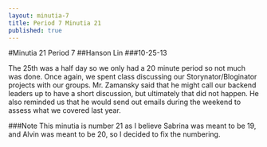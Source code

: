 ```yaml
---
layout: minutia-7
title: Period 7 Minutia 21
published: true
---
```


#Minutia 21 Period 7 
##Hanson Lin
###10-25-13

The 25th was a half day so we only had a 20 minute period so not much was done. Once again, we spent class discussing our Storynator/Bloginator projects with our groups. Mr. Zamansky said that he might call our backend leaders up to have a short discussion, but ultimately that did not happen. He also reminded us that he would send out emails during the weekend to assess what we covered last year.

###Note
This minutia is number 21 as I believe Sabrina was meant to be 19, and Alvin was meant to be 20, so I decided to fix the numbering.